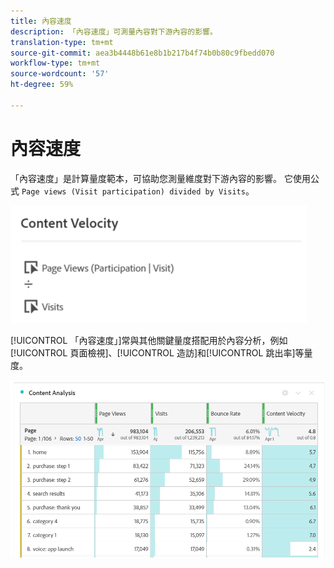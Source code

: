 ```yaml
---
title: 內容速度
description: 「內容速度」可測量內容對下游內容的影響。
translation-type: tm+mt
source-git-commit: aea3b4448b61e8b1b217b4f74b0b80c9fbedd070
workflow-type: tm+mt
source-wordcount: '57'
ht-degree: 59%

---
```



# 內容速度

「內容速度」是計算量度範本，可協助您測量維度對下游內容的影響。 它使用公式 `Page views (Visit participation) divided by Visits`。

![](assets/cont-velo-1.png)

[!UICONTROL 「內容速度」]常與其他關鍵量度搭配用於內容分析，例如[!UICONTROL 頁面檢視]、[!UICONTROL 造訪]和[!UICONTROL 跳出率]等量度。

![](assets/cont-velo-3.png)
